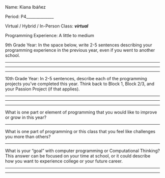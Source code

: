 Name: Kiana Ibáñez


Period: P4______________


Virtual / Hybrid / In-Person Class: _______virtual_______




Programming Experience: A little to medium


9th Grade Year: In the space below, write 2-5 sentences describing your programming experience in the previous year, even if you went to another school.


_____________________________________________________________________________________
_____________________________________________________________________________________
_____________________________________________________________________________________




10th Grade Year: In 2-5 sentences, describe each of the programming projects you’ve completed this year.  Think back to Block 1, Block 2/3, and your Passion Project (if that applies).


_____________________________________________________________________________________
_____________________________________________________________________________________
_____________________________________________________________________________________




What is one part or element of programming that you would like to improve or grow in this year?


_____________________________________________________________________________________


What is one part of programming or this class that you feel like challenges you more than others?


_____________________________________________________________________________________


What is your “goal” with computer programming or Computational Thinking?  This answer can be focused on your time at school, or it could describe how you want to experience college or your future career.


_____________________________________________________________________________________
_____________________________________________________________________________________
